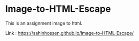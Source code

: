 # Image-to-HTML-Escape
This is an assignment image to html.

Link : https://sahinhossen.github.io/Image-to-HTML-Escape/
